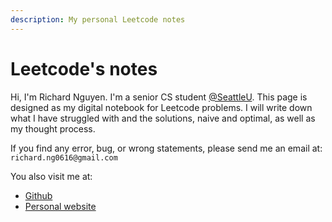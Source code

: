 ```yaml
---
description: My personal Leetcode notes
---
```


# Leetcode's notes

Hi, I'm Richard Nguyen. I'm a senior CS student [@SeattleU](https://www.seattleu.edu/). This page is designed as my digital notebook for Leetcode problems. I will write down what I have struggled with and the solutions, naive and optimal, as well as my thought process.

If you find any error, bug, or wrong statements, please send me an email at: `richard.ng0616@gmail.com`

You also visit me at:

* [Github](https://github.com/richardnguyen99)
* [Personal website](https://richardhnguyen.com)
